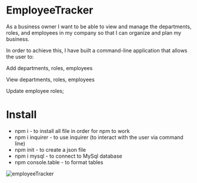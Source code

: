 # EmployeeTracker

As a business owner I want to be able to view and manage the departments, roles, and employees in my company so that I can organize and plan my business.

In order to achieve this, I have built a command-line application that allows the user to:

Add departments, roles, employees

View departments, roles, employees

Update employee roles;


# Install

* npm i - to install all file in order for npm to work
* npm i inquirer - to use inquirer (to interact with the user via command line)
* npm init - to create a json file
* npm i mysql - to connect to MySql database
* npm console.table - to format tables

![employeeTracker](https://user-images.githubusercontent.com/78604328/122438055-4e2c3300-cf68-11eb-8469-44c0f1a416c7.png)
